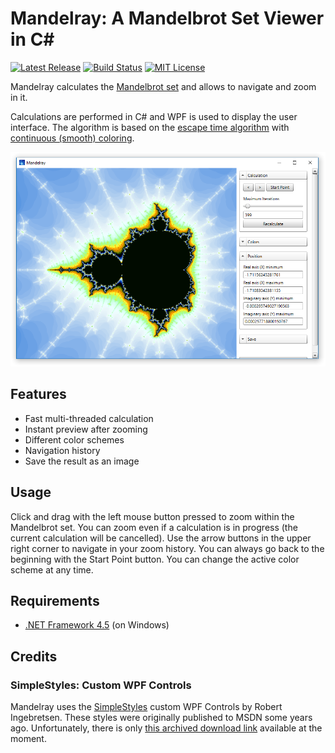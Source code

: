 # Mandelray: A Mandelbrot Set Viewer in C#

[![Latest Release](https://img.shields.io/github/release/blu3r4y/Mandelray.svg)](https://github.com/blu3r4y/Mandelray/releases/latest)
[![Build Status](https://ci.appveyor.com/api/projects/status/jn0lndv2ijrrbiyp?svg=true)](https://ci.appveyor.com/project/blu3r4y/mandelray)
[![MIT License](https://img.shields.io/badge/License-MIT-yellow.svg)](https://opensource.org/licenses/MIT)

Mandelray calculates the [Mandelbrot set](https://en.wikipedia.org/wiki/Mandelbrot_set) and allows to navigate and zoom in it.

Calculations are performed in C# and WPF is used to display the user interface.
The algorithm is based on the [escape time algorithm](https://en.wikipedia.org/wiki/Mandelbrot_set#Escape_time_algorithm) with [continuous (smooth) coloring](https://en.wikipedia.org/wiki/Mandelbrot_set#Continuous_(smooth)_coloring).

![Mandelray](mandelray.png)

## Features

- Fast multi-threaded calculation
- Instant preview after zooming
- Different color schemes
- Navigation history
- Save the result as an image

## Usage

Click and drag with the left mouse button pressed to zoom within the Mandelbrot set.
You can zoom even if a calculation is in progress (the current calculation will be cancelled).
Use the arrow buttons in the upper right corner to navigate in your zoom history.
You can always go back to the beginning with the Start Point button.
You can change the active color scheme at any time.

## Requirements

- [.NET Framework 4.5](https://docs.microsoft.com/en-us/dotnet/framework/install/on-windows-10) (on Windows)

## Credits

### SimpleStyles: Custom WPF Controls

Mandelray uses the [SimpleStyles](https://web.archive.org/web/20060425060519/http://notstatic.com/simplestyles) custom WPF Controls by Robert Ingebretsen.
These styles were originally published to MSDN some years ago.
Unfortunately, there is only [this archived download link](https://web.archive.org/web/20060425060519/http://notstatic.com/uploads/simplestyles/FebCTPSimpleStyles.zip) available at the moment.